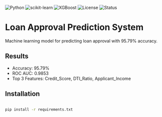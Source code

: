 ![Python](https://img.shields.io/badge/python-3.8+-blue.svg)
![scikit-learn](https://img.shields.io/badge/scikit--learn-1.2+-orange.svg)
![XGBoost](https://img.shields.io/badge/XGBoost-1.7+-red.svg)
![License](https://img.shields.io/badge/license-MIT-green.svg)
![Status](https://img.shields.io/badge/status-complete-success.svg)

# Loan Approval Prediction System

Machine learning model for predicting loan approval with 95.79% accuracy.

## Results
- Accuracy: 95.79%
- ROC AUC: 0.9853
- Top 3 Features: Credit_Score, DTI_Ratio, Applicant_Income

## Installation
```bash

pip install -r requirements.txt
